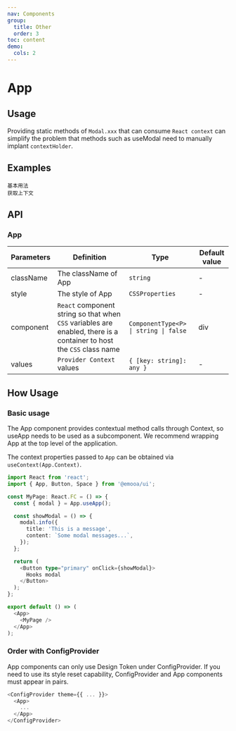 ```yaml
---
nav: Components
group:
  title: Other
  order: 3
toc: content
demo:
  cols: 2
---
```


# App

## Usage

Providing static methods of `Modal.xxx` that can consume `React context` can simplify the problem that methods such as useModal need to manually implant `contextHolder`.

## Examples

<code src="../../packages/ui/examples/app/basic.tsx" description="获取 modal 基本实例">基本用法</code>  
<code src="../../packages/ui/examples/app/context.tsx" description="通过 `useContext(App.Context)` 可获取传递给 `App` 的上下文属性。">获取上下文</code>

## API

### App

| **Parameters** | **Definition** | **Type** | **Default value** |
| --- | --- | --- | --- |
| className | The className of App | `string` | - |
| style | The style of App | `CSSProperties` | - |
| component | `React` component string so that when `CSS` variables are enabled, there is a container to host the `CSS` class name | `ComponentType<P> \| string \| false` | div |
| values | `Provider Context` values | `{ [key: string]: any }` | - |

## How Usage

### Basic usage

The App component provides contextual method calls through Context, so useApp needs to be used as a subcomponent. We recommend wrapping App at the top level of the application.

The context properties passed to `App` can be obtained via `useContext(App.Context)`.

```ts
import React from 'react';
import { App, Button, Space } from '@emooa/ui';

const MyPage: React.FC = () => {
  const { modal } = App.useApp();

  const showModal = () => {
    modal.info({
      title: 'This is a message',
      content: `Some modal messages...`,
    });
  };

  return (
    <Button type="primary" onClick={showModal}>
      Hooks modal
    </Button>
  );
};

export default () => (
  <App>
    <MyPage />
  </App>
);
```

### Order with ConfigProvider

App components can only use Design Token under ConfigProvider. If you need to use its style reset capability, ConfigProvider and App components must appear in pairs.

```js
<ConfigProvider theme={{ ... }}>
  <App>
    ...
  </App>
</ConfigProvider>
```
